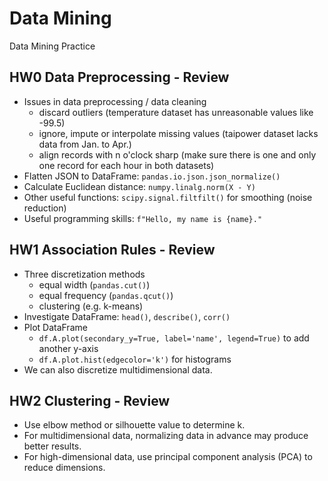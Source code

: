 # Data Mining #

Data Mining Practice

## HW0 Data Preprocessing - Review ##

+ Issues in data preprocessing / data cleaning
  + discard outliers (temperature dataset has unreasonable values like -99.5)
  + ignore, impute or interpolate missing values (taipower dataset lacks data from Jan. to Apr.)
  + align records with n o'clock sharp (make sure there is one and only one record for each hour in both datasets)
+ Flatten JSON to DataFrame: `pandas.io.json.json_normalize()`
+ Calculate Euclidean distance: `numpy.linalg.norm(X - Y)`
+ Other useful functions: `scipy.signal.filtfilt()` for smoothing (noise reduction)
+ Useful programming skills: `f"Hello, my name is {name}."`

## HW1 Association Rules - Review ##

+ Three discretization methods
  + equal width (`pandas.cut()`)
  + equal frequency (`pandas.qcut()`)
  + clustering (e.g. k-means)
+ Investigate DataFrame: `head()`, `describe()`, `corr()`
+ Plot DataFrame
  + `df.A.plot(secondary_y=True, label='name', legend=True)` to add another y-axis
  + `df.A.plot.hist(edgecolor='k')` for histograms
+ We can also discretize multidimensional data.

## HW2 Clustering - Review ##

+ Use elbow method or silhouette value to determine k.
+ For multidimensional data, normalizing data in advance may produce better results.
+ For high-dimensional data, use principal component analysis (PCA) to reduce dimensions.

